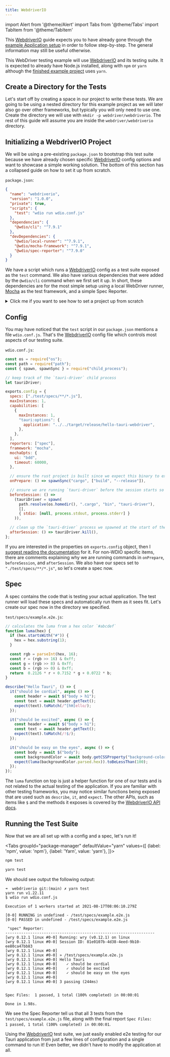 ```yaml
---
title: WebdriverIO
---
```

import Alert from '@theme/Alert'
import Tabs from '@theme/Tabs'
import TabItem from '@theme/TabItem'

<Alert title="Example Application" type="info" icon="info-alt">

This [WebdriverIO] guide expects you to have already gone through the [example Application setup] in order to follow
step-by-step. The general information may still be useful otherwise.
</Alert>

This WebDriver testing example will use [WebdriverIO] and its testing suite. It is expected to already have Node.js
installed, along with `npm` or `yarn` although the [finished example project] uses `yarn`.

## Create a Directory for the Tests

Let's start off by creating a space in our project to write these tests. We are going to be using a nested directory for
this example project as we will later also go over other frameworks, but typically you will only need to use one. Create
the directory we will use with `mkdir -p webdriver/webdriverio`. The rest of this guide will assume you are inside the
`webdriver/webdriverio` directory.

## Initializing a WebdriverIO Project

We will be using a pre-existing `package.json` to bootstrap this test suite because we have already chosen specific
[WebdriverIO] config options and want to showcase a simple working solution. The bottom of this section has a collapsed
guide on how to set it up from scratch.

`package.json`:
```json
{
  "name": "webdriverio",
  "version": "1.0.0",
  "private": true,
  "scripts": {
    "test": "wdio run wdio.conf.js"
  },
  "dependencies": {
    "@wdio/cli": "^7.9.1"
  },
  "devDependencies": {
    "@wdio/local-runner": "^7.9.1",
    "@wdio/mocha-framework": "^7.9.1",
    "@wdio/spec-reporter": "^7.9.0"
  }
}
```

We have a script which runs a [WebdriverIO] config as a test suite exposed as the `test` command. We also have various
dependencies that were added by the `@wdio/cli` command when we first set it up. In short, these dependencies are for
the most simple setup using a local WebDriver runner, [Mocha] as the test framework, and a simple Spec Reporter.

<details><summary>Click me if you want to see how to set a project up from scratch</summary>

The CLI is interactive, and you may choose the tools to work with yourself. Note that you will likely diverge from
the rest of the guide, and need to set up the differences yourself.

Let's add the [WebdriverIO] CLI to this npm project.

<Tabs groupId="package-manager"
defaultValue="yarn"
values={[
{label: 'npm', value: 'npm'}, {label: 'Yarn', value: 'yarn'},
]}>
<TabItem value="npm">

```sh
npm install @wdio/cli
```

</TabItem>

<TabItem value="yarn">

```sh
yarn add @wdio/cli
```

</TabItem>
</Tabs>

To then run the interactive config command to set up a [WebdriverIO] test suite, you can then run:

<Tabs groupId="package-manager"
defaultValue="yarn"
values={[
{label: 'npm', value: 'npm'}, {label: 'Yarn', value: 'yarn'},
]}>
<TabItem value="npm">

```sh
npx wdio config
```

</TabItem>

<TabItem value="yarn">

```sh
yarn wdio config
```

</TabItem>
</Tabs>

</details>

## Config

You may have noticed that the `test` script in our `package.json` mentions a file `wdio.conf.js`. That's the [WebdriverIO]
config file which controls most aspects of our testing suite.

`wdio.conf.js`:
```js
const os = require("os");
const path = require("path");
const { spawn, spawnSync } = require("child_process");

// keep track of the `tauri-driver` child process
let tauriDriver;

exports.config = {
  specs: ["./test/specs/**/*.js"],
  maxInstances: 1,
  capabilities: [
    {
      maxInstances: 1,
      "tauri:options": {
        application: "../../target/release/hello-tauri-webdriver",
      },
    },
  ],
  reporters: ["spec"],
  framework: "mocha",
  mochaOpts: {
    ui: "bdd",
    timeout: 60000,
  },

  // ensure the rust project is built since we expect this binary to exist for the webdriver sessions
  onPrepare: () => spawnSync("cargo", ["build", "--release"]),

  // ensure we are running `tauri-driver` before the session starts so that we can proxy the webdriver requests
  beforeSession: () =>
    (tauriDriver = spawn(
      path.resolve(os.homedir(), ".cargo", "bin", "tauri-driver"),
      [],
      { stdio: [null, process.stdout, process.stderr] }
    )),

  // clean up the `tauri-driver` process we spawned at the start of the session
  afterSession: () => tauriDriver.kill(),
};
```

If you are interested in the properties on `exports.config` object, then I [suggest reading the documentation] for it.
For non-WDIO specific items, there are comments explaining why we are running commands in `onPrepare`, `beforeSession`,
and `afterSession`. We also have our specs set to `"./test/specs/**/*.js"`, so let's create a spec now.

## Spec

A spec contains the code that is testing your actual application. The test runner will load these specs and automatically
run them as it sees fit. Let's create our spec now in the directory we specified.

`test/specs/example.e2e.js`:
```js
// calculates the luma from a hex color `#abcdef`
function luma(hex) {
  if (hex.startsWith("#")) {
    hex = hex.substring(1);
  }

  const rgb = parseInt(hex, 16);
  const r = (rgb >> 16) & 0xff;
  const g = (rgb >> 8) & 0xff;
  const b = (rgb >> 0) & 0xff;
  return  0.2126 * r + 0.7152 * g + 0.0722 * b;
}

describe("Hello Tauri", () => {
  it("should be cordial", async () => {
    const header = await $("body > h1");
    const text = await header.getText();
    expect(text).toMatch(/^[hH]ello/);
  });

  it("should be excited", async () => {
    const header = await $("body > h1");
    const text = await header.getText();
    expect(text).toMatch(/!$/);
  });

  it("should be easy on the eyes", async () => {
    const body = await $("body");
    const backgroundColor = await body.getCSSProperty("background-color");
    expect(luma(backgroundColor.parsed.hex)).toBeLessThan(100);
  });
});
```

The `luma` function on top is just a helper function for one of our tests and is not related to the actual testing of
the application. If you are familiar with other testing frameworks, you may notice similar functions being exposed that
are used such as `describe`, `it`, and `expect`. The other APIs, such as items like `$` and the methods it exposes is
covered by the [WebdriverIO API docs](https://webdriver.io/docs/api).

## Running the Test Suite

Now that we are all set up with a config and a spec, let's run it!

<Tabs groupId="package-manager"
defaultValue="yarn"
values={[
{label: 'npm', value: 'npm'}, {label: 'Yarn', value: 'yarn'},
]}>
<TabItem value="npm">

```sh
npm test
```

</TabItem>

<TabItem value="yarn">

```sh
yarn test
```

</TabItem>
</Tabs>

We should see output the following output:

```text
➜  webdriverio git:(main) ✗ yarn test
yarn run v1.22.11
$ wdio run wdio.conf.js

Execution of 1 workers started at 2021-08-17T08:06:10.279Z

[0-0] RUNNING in undefined - /test/specs/example.e2e.js
[0-0] PASSED in undefined - /test/specs/example.e2e.js

 "spec" Reporter:
------------------------------------------------------------------
[wry 0.12.1 linux #0-0] Running: wry (v0.12.1) on linux
[wry 0.12.1 linux #0-0] Session ID: 81e0107b-4d38-4eed-9b10-ee80ca47bb83
[wry 0.12.1 linux #0-0]
[wry 0.12.1 linux #0-0] » /test/specs/example.e2e.js
[wry 0.12.1 linux #0-0] Hello Tauri
[wry 0.12.1 linux #0-0]    ✓ should be cordial
[wry 0.12.1 linux #0-0]    ✓ should be excited
[wry 0.12.1 linux #0-0]    ✓ should be easy on the eyes
[wry 0.12.1 linux #0-0]
[wry 0.12.1 linux #0-0] 3 passing (244ms)


Spec Files:	 1 passed, 1 total (100% completed) in 00:00:01 

Done in 1.98s.
```

We see the Spec Reporter tell us that all 3 tests from the `test/specs/example.e2e.js` file, along with the final report
`Spec Files:	 1 passed, 1 total (100% completed) in 00:00:01`.

Using the [WebdriverIO] test suite, we just easily enabled e2e testing for our Tauri application from just a few lines
of configuration and a single command to run it! Even better, we didn't have to modify the application at all.


[WebdriverIO]: https://webdriver.io/
[finished example project]: https://github.com/chippers/hello_tauri
[example Application setup]: setup
[Mocha]: https://mochajs.org/
[suggest reading the documentation]: (https://webdriver.io/docs/configurationfile)
